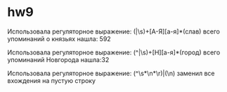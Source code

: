 # hw9
Использовала регуляторное выражение:
(|\s)+[А-Я][а-я]*(слав)
всего упоминаний о князьях нашла: 592


Использовала регуляторное выражение:
(^|\s)+[Н][а-я]*(город)
всего упоминаний Новгорода нашла:32

Использовала регуляторное выражение:
(^\s*\n*\r)|(\n)
заменил все вхождения на пустую строку



